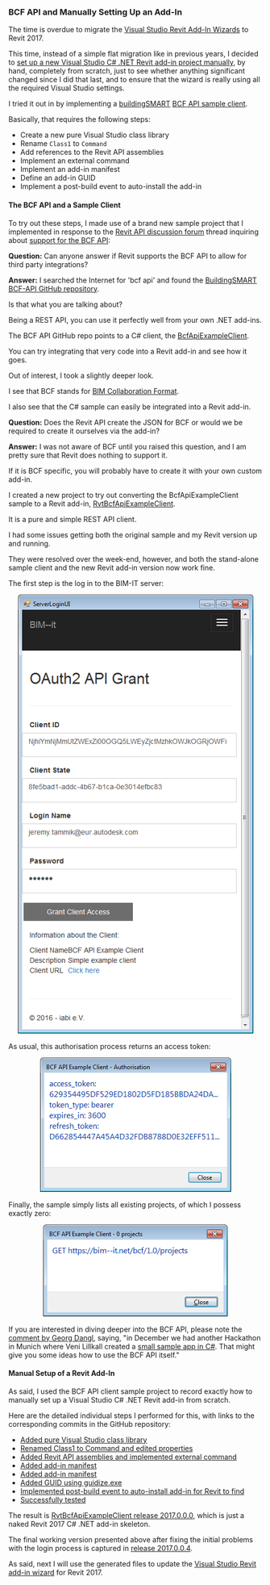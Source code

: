 <head>
<meta http-equiv="Content-Type" content="text/html; charset=utf-8">
<link rel="stylesheet" type="text/css" href="bc.css">
<script src="run_prettify.js" type="text/javascript"></script>
<!--
<script src="https://google-code-prettify.googlecode.com/svn/loader/run_prettify.js" type="text/javascript"></script>
-->
</head>

<!---

BCF API and manual add-in setup #revitAPI #3dwebcoder @AutodeskRevit @openbimstandard @BuildingSMARTUK #bim

The time is overdue to migrate the Visual Studio Revit Add-In Wizards to Revit 2017.
This time, instead of a simple flat migration like in previous years, I decided to set up a new Visual Studio C# .NET Revit add-in project manually, by hand, completely from scratch, just to see whether anything significant changed since I did that last, and to ensure that the wizard is really using all the required Visual Studio settings.
I tried it out in by implementing a buildingSMART BCF API sample client.
Basically, that requires the following steps
&ndash; Create a new pure Visual Studio class library
&ndash; Rename Class1 to Command
&ndash; Add references to the Revit API assemblies
&ndash; Implement an external command
&ndash; Implement an add-in manifest
&ndash; Define an add-in GUID
&ndash; Implement a post-build event to auto-install the add-in...

-->

### BCF API and Manually Setting Up an Add-In

The time is overdue to migrate
the [Visual Studio Revit Add-In Wizards](http://thebuildingcoder.typepad.com/blog/about-the-author.html#5.20) to
Revit 2017.

This time, instead of a simple flat migration like in previous years, I decided to [set up a new Visual Studio C# .NET Revit add-in project manually](#3), by hand, completely from scratch, just to see whether anything significant changed since I did that last, and to ensure that the wizard is really using all the required Visual Studio settings.

I tried it out in by implementing a [buildingSMART](http://www.buildingsmart-tech.org) [BCF API sample client](#2).

Basically, that requires the following steps:

- Create a new pure Visual Studio class library
- Rename `Class1` to `Command`
- Add references to the Revit API assemblies
- Implement an external command
- Implement an add-in manifest
- Define an add-in GUID
- Implement a post-build event to auto-install the add-in


#### <a name="2"></a>The BCF API and a Sample Client

To try out these steps, I made use of a brand new sample project that I implemented in response to
the [Revit API discussion forum](http://forums.autodesk.com/t5/revit-api/bd-p/160) thread inquiring
about [support for the BCF API](http://forums.autodesk.com/t5/revit-api/support-for-bcf-api/m-p/6282780):

**Question:** Can anyone answer if Revit supports the BCF API to allow for third party integrations?

**Answer:** I searched the Internet for 'bcf api' and found
the [BuildingSMART BCF-API GitHub repository](https://github.com/BuildingSMART/BCF-API).

Is that what you are talking about?

Being a REST API, you can use it perfectly well from your own .NET add-ins.

The BCF API GitHub repo points to a C# client,
the [BcfApiExampleClient](https://github.com/rvestvik/BcfApiExampleClient).

You can try integrating that very code into a Revit add-in and see how it goes.

Out of interest, I took a slightly deeper look.

I see that BCF stands for [BIM Collaboration Format](http://iug.buildingsmart.org/resources/abu-dhabi-iug-meeting/IDMC_017_1.pdf).

I also see that the C# sample can easily be integrated into a Revit add-in.

**Question:** Does the Revit API create the JSON for BCF or would we be required to create it ourselves via the add-in?

**Answer:** I was not aware of BCF until you raised this question, and I am pretty sure that Revit does nothing to support it.

If it is BCF specific, you will probably have to create it with your own custom add-in.

I created a new project to try out converting the BcfApiExampleClient sample to a Revit add-in,
[RvtBcfApiExampleClient](https://github.com/jeremytammik/RvtBcfApiExampleClient).

It is a pure and simple REST API client.

I had some issues getting both the original sample and my Revit version up and running.

They were resolved over the week-end, however, and both the stand-alone sample client and the new Revit add-in version now work fine.

The first step is the log in to the BIM-IT server:

<center>
<img src="img/BcfApiExampleClient_login_bim_it.png" alt="BIM-IT login" width="467">
</center>

As usual, this authorisation process returns an access token:

<center>
<img src="img/BcfApiExampleClient_authorisation.png" alt="BIM-IT access token" width="379">
</center>

Finally, the sample simply lists all existing projects, of which I possess exactly zero:

<center>
<img src="img/BcfApiExampleClient_project_list.png" alt="BIM-IT project list" width="366">
</center>

If you are interested in diving deeper into the BCF API, please note
the [comment by Georg Dangl](https://github.com/rvestvik/BcfApiExampleClient/issues/2),
saying, "in December we had another Hackathon in Munich where Veni Lillkall created
a [small sample app in C#](https://github.com/BIMit/BCF-Hackathon-Munich/tree/Team_C%23).
That might give you some ideas how to use the BCF API itself."


#### <a name="3"></a>Manual Setup of a Revit Add-In

As said, I used the BCF API client sample project to record exactly how to manually set up a Visual Studio C# .NET Revit add-in from scratch.

Here are the detailed individual steps I performed for this, with links to the corresponding commits in the GitHub repository:

- [Added pure Visual Studio class library](https://github.com/jeremytammik/RvtBcfApiExampleClient/commit/7fb713de0efb0940191ba20dba7b7b08220c7e62)
- [Renamed Class1 to Command and edited properties](https://github.com/jeremytammik/RvtBcfApiExampleClient/commit/4a98cd78157be9e36abda9b9b85a3156d8fed911)
- [Added Revit API assemblies and implemented external command](https://github.com/jeremytammik/RvtBcfApiExampleClient/commit/ccd0c0f6469425c059567e3b26b75acbc37602b2)
- [Added add-in manifest](https://github.com/jeremytammik/RvtBcfApiExampleClient/commit/1f9f74e83af6cdbbea4541ab03cdbe15a6868754)
- [Added add-in manifest](https://github.com/jeremytammik/RvtBcfApiExampleClient/commit/667a7d8b51292ae3a84bbf59df8d7d2ad9a64886)
- [Added GUID using guidize.exe](https://github.com/jeremytammik/RvtBcfApiExampleClient/commit/4982403505a9baf44e46e36cf5b500d3375af7b9)
- [Implemented post-build event to auto-install add-in for Revit to find](https://github.com/jeremytammik/RvtBcfApiExampleClient/commit/9101faa26d071d6247714c6f4af94171a9814f52)
- [Successfully tested](https://github.com/jeremytammik/RvtBcfApiExampleClient/commit/1912b9586bcb2ec0219f89bc0fc4d8aa98992bd9)

The result is [RvtBcfApiExampleClient release 2017.0.0.0](https://github.com/jeremytammik/RvtBcfApiExampleClient/releases/tag/2017.0.0.0), which is just a naked Revit 2017 C# .NET add-in skeleton.

The final working version presented above after fixing the initial problems with the login process is captured
in [release 2017.0.0.4](https://github.com/jeremytammik/RvtBcfApiExampleClient/releases/tag/2017.0.0.4).

As said, next I will use the generated files to update
the [Visual Studio Revit add-in wizard](http://thebuildingcoder.typepad.com/blog/about-the-author.html#5.20) for Revit 2017.

